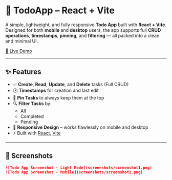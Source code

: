 # 📝 TodoApp – React + Vite

A simple, lightweight, and fully responsive **Todo App** built with **React + Vite**. Designed for both **mobile** and **desktop** users, the app supports full **CRUD operations**, **timestamps**, **pinning**, and **filtering** — all packed into a clean and minimal UI.

[🚀 Live Demo](https://todoapp-2909.vercel.app)

---

## ✨ Features

- ✅ **Create**, **Read**, **Update**, and **Delete** tasks (Full CRUD)
- 🕒 **Timestamps** for creation and last edit
- 📌 **Pin Tasks** to always keep them at the top
- 🔍 **Filter Tasks** by:
  - All
  - Completed
  - Pending
- 📱 **Responsive Design** – works flawlessly on mobile and desktop
- ⚡ Built with [React](w), [Vite](w)

---

## 📸 Screenshots


```markdown
![Todo App Screenshot - Light Mode](screenshots/screenshot1.png)
![Todo App Screenshot - Mobile](screenshots/screenshot2.png)
